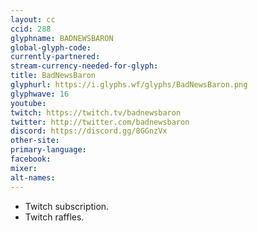 ```yaml
---
layout: cc
ccid: 288
glyphname: BADNEWSBARON
global-glyph-code: 
currently-partnered: 
stream-currency-needed-for-glyph: 
title: BadNewsBaron
glyphurl: https://i.glyphs.wf/glyphs/BadNewsBaron.png
glyphwave: 16
youtube: 
twitch: https://twitch.tv/badnewsbaron
twitter: http://twitter.com/badnewsbaron
discord: https://discord.gg/8GGnzVx
other-site: 
primary-language: 
facebook: 
mixer: 
alt-names: 
---
```

* Twitch subscription.
* Twitch raffles.
